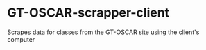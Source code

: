 # GT-OSCAR-scrapper-client
Scrapes data for classes from the GT-OSCAR site using the client's computer
